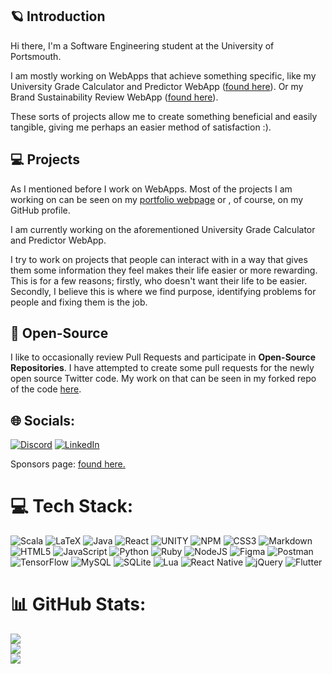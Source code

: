 ## 🪐 Introduction

Hi there, I'm a Software Engineering student at the University of Portsmouth.

I am mostly working on WebApps that achieve something specific, like my University Grade Calculator and Predictor WebApp ([found here](https://github.com/NikBit101/dcalc_ext)). Or my Brand Sustainability Review WebApp ([found here](https://github.com/wgw0/sustainabilitychecker)).

These sorts of projects allow me to create something beneficial and easily tangible, giving me perhaps an easier method of satisfaction :).

## 💻 Projects

As I mentioned before I work on WebApps. Most of the projects I am working on can be seen on my [portfolio webpage](https://wgw0.github.io/portfolio/) or , of course, on my GitHub profile.

I am currently working on the aforementioned University Grade Calculator and Predictor WebApp.

I try to work on projects that people can interact with in a way that gives them some information they feel makes their life easier or more rewarding. This is for a few reasons; firstly, who doesn't want their life to be easier. Secondly, I believe this is where we find purpose, identifying problems for people and fixing them is the job.

## 🌱 Open-Source

I like to occasionally review Pull Requests and participate in **Open-Source Repositories**.
I have attempted to create some pull requests for the newly open source Twitter code. My work on that can be seen in my forked repo of the code [here](https://github.com/wgw0/twitter-algorithm).

## 🌐 Socials:
[![Discord](https://img.shields.io/badge/Discord-%237289DA.svg?logo=discord&logoColor=white)](https://discord.com/users/316239277690322954) [![LinkedIn](https://img.shields.io/badge/LinkedIn-%230077B5.svg?logo=linkedin&logoColor=white)](https://www.linkedin.com/in/w-woods/)

Sponsors page: [found here.](https://github.com/sponsors/wgw0)

# 💻 Tech Stack:
![Scala](https://img.shields.io/badge/scala-%23DC322F.svg?style=for-the-badge&logo=scala&logoColor=white) ![LaTeX](https://img.shields.io/badge/latex-%23008080.svg?style=for-the-badge&logo=latex&logoColor=white) ![Java](https://img.shields.io/badge/java-%23ED8B00.svg?style=for-the-badge&logo=java&logoColor=white) ![React](https://img.shields.io/badge/react-%2320232a.svg?style=for-the-badge&logo=react&logoColor=%2361DAFB) ![UNITY](https://img.shields.io/badge/Unity-%2320232a.svg?style=for-the-badge&logo=unity&logoColor=white) ![NPM](https://img.shields.io/badge/NPM-%23000000.svg?style=for-the-badge&logo=npm&logoColor=white) ![CSS3](https://img.shields.io/badge/css3-%231572B6.svg?style=for-the-badge&logo=css3&logoColor=white) ![Markdown](https://img.shields.io/badge/markdown-%23000000.svg?style=for-the-badge&logo=markdown&logoColor=white) ![HTML5](https://img.shields.io/badge/html5-%23E34F26.svg?style=for-the-badge&logo=html5&logoColor=white) ![JavaScript](https://img.shields.io/badge/javascript-%23323330.svg?style=for-the-badge&logo=javascript&logoColor=%23F7DF1E) ![Python](https://img.shields.io/badge/python-3670A0?style=for-the-badge&logo=python&logoColor=ffdd54) ![Ruby](https://img.shields.io/badge/ruby-%23CC342D.svg?style=for-the-badge&logo=ruby&logoColor=white) ![NodeJS](https://img.shields.io/badge/node.js-6DA55F?style=for-the-badge&logo=node.js&logoColor=white) 	![Figma](https://img.shields.io/badge/figma-%23F24E1E.svg?style=for-the-badge&logo=figma&logoColor=white) ![Postman](https://img.shields.io/badge/Postman-FF6C37?style=for-the-badge&logo=postman&logoColor=white) ![TensorFlow](https://img.shields.io/badge/TensorFlow-%23FF6F00.svg?style=for-the-badge&logo=TensorFlow&logoColor=white) ![MySQL](https://img.shields.io/badge/mysql-%2300f.svg?style=for-the-badge&logo=mysql&logoColor=white) ![SQLite](https://img.shields.io/badge/sqlite-%2307405e.svg?style=for-the-badge&logo=sqlite&logoColor=white) ![Lua](https://img.shields.io/badge/lua-%232C2D72.svg?style=for-the-badge&logo=lua&logoColor=white) ![React Native](https://img.shields.io/badge/react_native-%2320232a.svg?style=for-the-badge&logo=react&logoColor=%2361DAFB) ![jQuery](https://img.shields.io/badge/jquery-%230769AD.svg?style=for-the-badge&logo=jquery&logoColor=white) ![Flutter](https://img.shields.io/badge/Flutter-%2302569B.svg?style=for-the-badge&logo=Flutter&logoColor=white)
# 📊 GitHub Stats:
![](https://github-readme-stats.vercel.app/api?username=wgw0&theme=highcontrast&hide_border=false&include_all_commits=false&count_private=true)<br/>
![](https://github-readme-streak-stats.herokuapp.com/?user=wgw0&theme=highcontrast&hide_border=false)<br/>
![](https://github-readme-stats.vercel.app/api/top-langs/?username=wgw0&theme=highcontrast&hide_border=false&include_all_commits=false&count_private=true&layout=compact)

<!-- Created with GPRM ( https://gprm.itsvg.in ) -->
